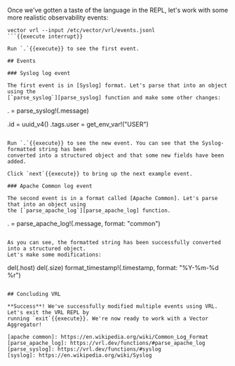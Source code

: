 Once we've gotten a taste of the language in the REPL, let's work with some more realistic
observability events:

```
vector vrl --input /etc/vector/vrl/events.jsonl
```{{execute interrupt}}

Run `.`{{execute}} to see the first event.

## Events

### Syslog log event

The first event is in [Syslog] format. Let's parse that into an object using the
[`parse_syslog`][parse_syslog] function and make some other changes:

```
. = parse_syslog!(.message)

.id = uuid_v4()
.tags.user = get_env_var!("USER")
```{{execute}}

Run `.`{{execute}} to see the new event. You can see that the Syslog-formatted string has been
converted into a structured object and that some new fields have been added.

Click `next`{{execute}} to bring up the next example event.

### Apache Common log event

The second event is in a format called [Apache Common]. Let's parse that into an object using
the [`parse_apache_log`][parse_apache_log] function.

```
. = parse_apache_log!(.message, format: "common")
```{{execute}}

As you can see, the formatted string has been successfully converted into a structured object.
Let's make some modifications:

```
del(.host)
del(.size)
format_timestamp!(.timestamp, format: "%Y-%m-%d %r")
```{{execute}}

## Concluding VRL

**Success**! We've successfully modified multiple events using VRL. Let's exit the VRL REPL by
running `exit`{{execute}}. We're now ready to work with a Vector Aggregator!

[apache common]: https://en.wikipedia.org/wiki/Common_Log_Format
[parse_apache_log]: https://vrl.dev/functions/#parse_apache_log
[parse_syslog]: https://vrl.dev/functions/#syslog
[syslog]: https://en.wikipedia.org/wiki/Syslog
